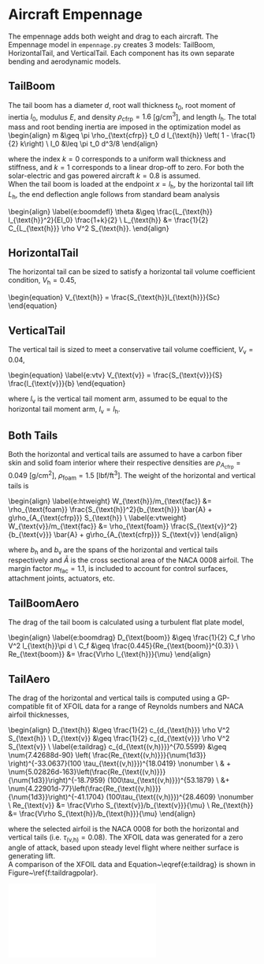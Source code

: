 # Aircraft Empennage 

The empennage adds both weight and drag to each aircraft.  The Empennage model in `empennage.py` creates 3 models: TailBoom, HorizontalTail, and VerticalTail. Each component has its own separate bending and aerodynamic models. 

## TailBoom 

The tail boom has a diameter $d$, root wall thickness $t_0$, root moment of inertia $I_0$, modulus $E$, and density $\rho_{\text{cfrp}} = 1.6$ [g/cm$^3$], and length $l_{\text{h}}$. 
The total mass and root bending inertia are imposed in the optimization model as 
\begin{align}
    m &\geq \pi \rho_{\text{cfrp}} t_0 d l_{\text{h}} \left( 1 - \frac{1}{2} k\right) \\
    I_0 &\leq \pi t_0 d^3/8
\end{align}

where the index $k=0$ corresponds to a uniform wall thickness and stiffness, and $k=1$ corresponds to a linear drop-off to zero.  For both the solar-electric and gas powered aircraft $k=0.8$ is assumed.  
When the tail boom is loaded at the endpoint $x=l_{\text{h}}$, by the horizontal tail lift $L_{\text{h}}$, the end deflection angle follows from standard beam analysis

\begin{align}
    \label{e:boomdefl}
    \theta &\geq \frac{L_{\text{h}} l_{\text{h}}^2}{EI_0} \frac{1+k}{2} \\
    L_{\text{h}} &= \frac{1}{2} C_{L_{\text{h}}} \rho V^2 S_{\text{h}}.
\end{align}

## HorizontalTail

The horizontal tail can be sized to satisfy a horizontal tail volume coefficient condition, $V_{\text{h}} = 0.45$,

\begin{equation}
    V_{\text{h}} = \frac{S_{\text{h}}l_{\text{h}}}{Sc}
\end{equation}

## VerticalTail

The vertical tail is sized to meet a conservative tail volume coefficient, $V_{\text{v}}= 0.04$,

\begin{equation}
    \label{e:vtv}
    V_{\text{v}} = \frac{S_{\text{v}}}{S} \frac{l_{\text{v}}}{b}
\end{equation}

where $l_{\text{v}}$ is the vertical tail moment arm, assumed to be equal to the horizontal tail moment arm, $l_{\text{v}} = l_{\text{h}}$.

## Both Tails

Both the horizontal and vertical tails are assumed to have a carbon fiber skin and solid foam interior where their respective densities are $\rho_{A_{\text{cfrp}}} = 0.049$ [g/cm$^2$], $\rho_{\text{foam}} = 1.5$ [lbf/ft$^3$]. 
The weight of the horizontal and vertical tails is

\begin{align}
    \label{e:htweight}
    W_{\text{h}}/m_{\text{fac}} &= \rho_{\text{foam}} \frac{S_{\text{h}}^2}{b_{\text{h}}} \bar{A} + g\rho_{A_{\text{cfrp}}} S_{\text{h}} \\
    \label{e:vtweight}
    W_{\text{v}}/m_{\text{fac}} &= \rho_{\text{foam}} \frac{S_{\text{v}}^2}{b_{\text{v}}} \bar{A} + g\rho_{A_{\text{cfrp}}} S_{\text{v}}
\end{align}

where $b_{\text{h}}$ and $b_{\text{v}}$ are the spans of the horizontal and vertical tails respectively and $\bar{A}$ is the cross sectional area of the NACA 0008 airfoil. The margin factor $m_{\text{fac}}=1.1$, is included to account for control surfaces, attachment joints, actuators, etc. 

## TailBoomAero

The drag of the tail boom is calculated using a turbulent flat plate model,

\begin{align}
    \label{e:boomdrag}
    D_{\text{boom}} &\geq \frac{1}{2} C_f \rho V^2 l_{\text{h}}\pi d \\
    C_f &\geq \frac{0.445}{Re_{\text{boom}}^{0.3}} \\
    Re_{\text{boom}} &= \frac{V\rho l_{\text{h}}}{\mu}
\end{align}

## TailAero

The drag of the horizontal and vertical tails is computed using a GP-compatible fit of XFOIL data for a range of Reynolds numbers and NACA airfoil thicknesses,

\begin{align}
    D_{\text{h}} &\geq \frac{1}{2} c_{d_{\text{h}}} \rho V^2 S_{\text{h}} \\
    D_{\text{v}} &\geq \frac{1}{2} c_{d_{\text{v}}} \rho V^2 S_{\text{v}} \\
    \label{e:taildrag}
    c_{d_{\text{(v,h)}}}^{70.5599} &\geq \num{7.42688d-90} \left( \frac{Re_{\text{(v,h)}}}{\num{1d3}} \right)^{-33.0637}(100 \tau_{\text{(v,h)}})^{18.0419}  \nonumber \\
                 & + \num{5.02826d-163}\left(\frac{Re_{\text{(v,h)}}}{\num{1d3}}\right)^{-18.7959} (100\tau_{\text{(v,h)}})^{53.1879} \\
                 &+ \num{4.22901d-77}\left(\frac{Re_{\text{(v,h)}}}{\num{1d3}}\right)^{-41.1704} (100\tau_{\text{(v,h)}})^{28.4609} \nonumber \\
    Re_{\text{v}} &= \frac{V\rho S_{\text{v}}/b_{\text{v}}}{\mu} \\
    Re_{\text{h}} &= \frac{V\rho S_{\text{h}}/b_{\text{h}}}{\mu} 
\end{align}

where the selected airfoil is the NACA 0008 for both the horizontal and vertical tails (i.e. $\tau_{\text{(v,h)}} = 0.08$). 
The XFOIL data was generated for a zero angle of attack, based upon steady level flight where neither surface is generating lift.  
A comparison of the XFOIL data and Equation~\eqref{e:taildrag} is shown in Figure~\ref{f:taildragpolar}.

![Thickness and Re fit for CL=0](taildragpolar.pdf)

